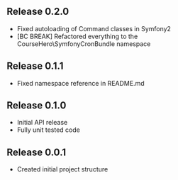 ## Release 0.2.0
 - Fixed autoloading of Command classes in Symfony2
 - [BC BREAK] Refactored everything to the CourseHero\SymfonyCronBundle
   namespace

## Release 0.1.1
 - Fixed namespace reference in README.md

## Release 0.1.0
 - Initial API release
 - Fully unit tested code

## Release 0.0.1
 - Created initial project structure
